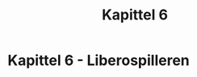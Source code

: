 ﻿---
title: Kapittel 6
parent: Offisielle spilleregler for volleyball
---
 
# Kapittel 6 - Liberospilleren
